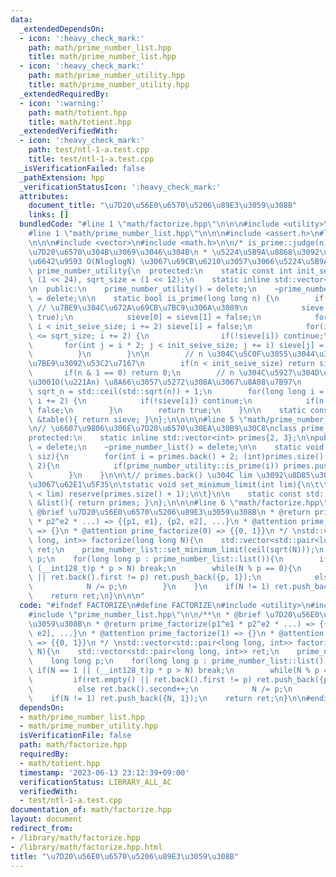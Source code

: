 ```yaml
---
data:
  _extendedDependsOn:
  - icon: ':heavy_check_mark:'
    path: math/prime_number_list.hpp
    title: math/prime_number_list.hpp
  - icon: ':heavy_check_mark:'
    path: math/prime_number_utility.hpp
    title: math/prime_number_utility.hpp
  _extendedRequiredBy:
  - icon: ':warning:'
    path: math/totient.hpp
    title: math/totient.hpp
  _extendedVerifiedWith:
  - icon: ':heavy_check_mark:'
    path: test/ntl-1-a.test.cpp
    title: test/ntl-1-a.test.cpp
  _isVerificationFailed: false
  _pathExtension: hpp
  _verificationStatusIcon: ':heavy_check_mark:'
  attributes:
    document_title: "\u7D20\u56E0\u6570\u5206\u89E3\u3059\u308B"
    links: []
  bundledCode: "#line 1 \"math/factorize.hpp\"\n\n\n#include <utility>\n#include <cmath>\n\
    #line 1 \"math/prime_number_list.hpp\"\n\n\n#include <assert.h>\n#line 1 \"math/prime_number_utility.hpp\"\
    \n\n\n#include <vector>\n#include <math.h>\n\n/* is_prime::judge(n) := |n|\u304C\
    \u7D20\u6570\u304B\u3069\u3046\u304B\n * \u5224\u5B9A\u8868\u3092\u306A\u3089\u3057\
    \u6642\u9593 O(NloglogN) \u3067\u69CB\u6210\u3057\u3066\u5224\u5B9A\n */\nclass\
    \ prime_number_utility{\n  protected:\n    static const int init_seive_size =\
    \ (1 << 24), sqrt_size = (1 << 12);\n    static inline std::vector<bool> sieve;\n\
    \n  public:\n    prime_number_utility() = delete;\n    ~prime_number_utility()\
    \ = delete;\n\n    static bool is_prime(long long n) {\n        if(sieve.empty()){\
    \ // \u7BE9\u304C\u672A\u69CB\u7BC9\u306A\u3089\n            sieve.assign(init_seive_size,\
    \ true);\n            sieve[0] = sieve[1] = false;\n            for(int i = 4;\
    \ i < init_seive_size; i += 2) sieve[i] = false;\n            for(int i = 3; i\
    \ <= sqrt_size; i += 2) {\n                if(!sieve[i]) continue;\n         \
    \       for(int j = i * 2; j < init_seive_size; j += i) sieve[j] = false;\n  \
    \          }\n        }\n\n        // n \u304C\u5C0F\u3055\u3044\u3068\u304D\u3001\
    \u7BE9\u3092\u53C2\u7167\n        if(n < init_seive_size) return sieve[n];\n \
    \       if(n & 1 == 0) return 0;\n        // n \u304C\u5927\u304D\u3044\u3068\u304D\
    \u3001O(\u221An) \u8A66\u3057\u5272\u308A\u3067\u8A08\u7B97\n        long long\
    \ sqrt_n = std::ceil(std::sqrt(n)) + 1;\n        for(long long i = 3; i <= sqrt_n;\
    \ i += 2) {\n            if(!sieve[i]) continue;\n            if(n % i == 0) return\
    \ false;\n        }\n        return true;\n    }\n\n    static const std::vector<bool>\
    \ &table(){ return sieve; }\n};\n\n\n\n#line 5 \"math/prime_number_list.hpp\"\n\
    \n// \u6607\u9806\u306E\u7D20\u6570\u30EA\u30B9\u30C8\nclass prime_number_list{\n\
    protected:\n    static inline std::vector<int> primes{2, 3};\n\npublic:\n    prime_number_list()\
    \ = delete;\n    ~prime_number_list() = delete;\n\n    static void reserve(int\
    \ siz){\n        for(int i = primes.back() + 2; (int)primes.size() < siz; i +=\
    \ 2){\n            if(prime_number_utility::is_prime(i)) primes.push_back(i);\n\
    \        }\n    }\n\n\t// primes.back() \u304C lim \u3092\u8D85\u3048\u308B\u307E\
    \u3067\u62E1\u5F35\n\tstatic void set_minimum_limit(int lim){\n\t\twhile(primes.back()\
    \ < lim) reserve(primes.size() + 1);\n\t}\n\n    static const std::vector<int>\
    \ &list(){ return primes; }\n};\n\n\n#line 6 \"math/factorize.hpp\"\n\n/**\n *\
    \ @brief \u7D20\u56E0\u6570\u5206\u89E3\u3059\u308B\n * @return prime_factorize(p1^e1\
    \ * p2^e2 * ...) => {{p1, e1}, {p2, e2], ...}\n * @attention prime_factorize(1)\
    \ => {}\n * @attention prime_factorize(0) => {{0, 1}}\n */ \nstd::vector<std::pair<long\
    \ long, int>> factorize(long long N){\n    std::vector<std::pair<long long, int>>\
    \ ret;\n    prime_number_list::set_minimum_limit(ceil(sqrt(N)));\n    long long\
    \ p;\n    for(long long p : prime_number_list::list()){\n        if(N == 1 ||\
    \ (__int128_t)p * p > N) break;\n        while(N % p == 0){\n            if(ret.empty()\
    \ || ret.back().first != p) ret.push_back({p, 1});\n            else ret.back().second++;\n\
    \            N /= p;\n        }\n    }\n    if(N != 1) ret.push_back({N, 1});\n\
    \    return ret;\n}\n\n\n"
  code: "#ifndef FACTORIZE\n#define FACTORIZE\n#include <utility>\n#include <cmath>\n\
    #include \"prime_number_list.hpp\"\n\n/**\n * @brief \u7D20\u56E0\u6570\u5206\u89E3\
    \u3059\u308B\n * @return prime_factorize(p1^e1 * p2^e2 * ...) => {{p1, e1}, {p2,\
    \ e2], ...}\n * @attention prime_factorize(1) => {}\n * @attention prime_factorize(0)\
    \ => {{0, 1}}\n */ \nstd::vector<std::pair<long long, int>> factorize(long long\
    \ N){\n    std::vector<std::pair<long long, int>> ret;\n    prime_number_list::set_minimum_limit(ceil(sqrt(N)));\n\
    \    long long p;\n    for(long long p : prime_number_list::list()){\n       \
    \ if(N == 1 || (__int128_t)p * p > N) break;\n        while(N % p == 0){\n   \
    \         if(ret.empty() || ret.back().first != p) ret.push_back({p, 1});\n  \
    \          else ret.back().second++;\n            N /= p;\n        }\n    }\n\
    \    if(N != 1) ret.push_back({N, 1});\n    return ret;\n}\n\n#endif"
  dependsOn:
  - math/prime_number_list.hpp
  - math/prime_number_utility.hpp
  isVerificationFile: false
  path: math/factorize.hpp
  requiredBy:
  - math/totient.hpp
  timestamp: '2023-06-13 23:12:39+09:00'
  verificationStatus: LIBRARY_ALL_AC
  verifiedWith:
  - test/ntl-1-a.test.cpp
documentation_of: math/factorize.hpp
layout: document
redirect_from:
- /library/math/factorize.hpp
- /library/math/factorize.hpp.html
title: "\u7D20\u56E0\u6570\u5206\u89E3\u3059\u308B"
---
```

